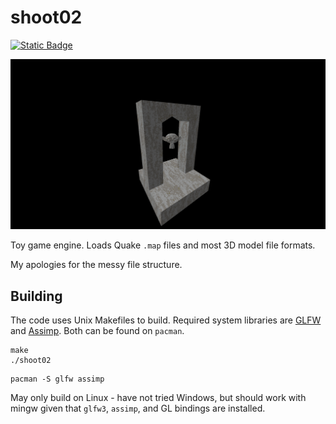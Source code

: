 # shoot02
<a href="https://raja.rocks/projects/E100P0609A00.html"><img alt="Static Badge" src="https://img.shields.io/badge/raja.rocks-E100P0609A00-lightgray?style=flat-square"></a>

![cover image][cover image]

Toy game engine. Loads Quake `.map` files and most 3D model file formats.

My apologies for the messy file structure.

## Building

The code uses Unix Makefiles to build. Required system libraries are
[GLFW][glfw3 link] and [Assimp][assimp link]. Both can be found on `pacman`.

```
make
./shoot02
```

```
pacman -S glfw assimp
```

May only build on Linux - have not tried Windows, but should work with mingw
given that `glfw3`, `assimp`, and GL bindings are installed.

[glfw3 link]: https://github.com/glfw/glfw
[assimp link]: https://github.com/assimp/assimp
[cover image]: https://github.com/rwilliaise/shoot02/raw/main/cover.png

